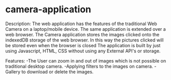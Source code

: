 # camera-application
Description:
The web application has the features of the traditional Web Camera on a laptop/mobile device. The same application is extended over a web browser.
The Camera application stores the images clicked onto the indexedDB storage of the web browser. In this way the pictures clicked will be stored even when the browser is closed
The application is built by just using Javascript, HTML, CSS without using any External API's or storage.

Features:
-The User can zoom in and out of images which is not possible on traditional desktop camera.
-Applying filters to the images on camera.
-Gallery to download or delete the images.
